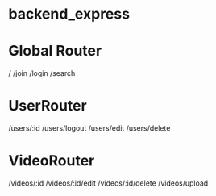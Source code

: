 # backend_express
 # Global Router
 / 
 /join 
 /login
 /search

 # UserRouter
 /users/:id
 /users/logout
 /users/edit
 /users/delete

 # VideoRouter
 /videos/:id
 /videos/:id/edit 
 /videos/:id/delete
 /videos/upload
 

